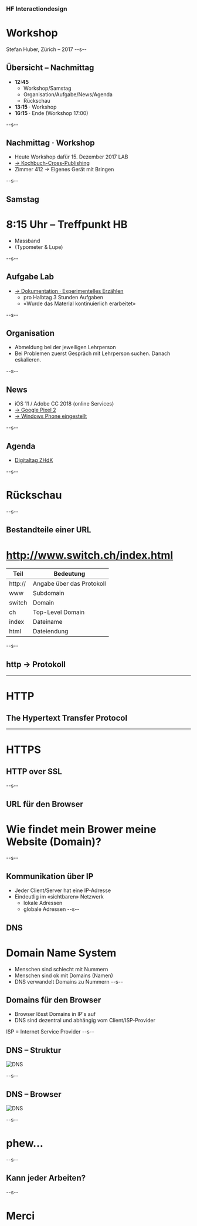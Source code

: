 ### HF Interactiondesign
# Workshop



Stefan Huber, Zürich – 2017 <!-- .element: class="footer" -->
--s--
## Übersicht – Nachmittag

* **12:45**
  * Workshop/Samstag
  * Organisation/Aufgabe/News/Agenda
  * Rückschau
* **13:15** · Workshop
* **16:15** · Ende (Workshop 17:00)

--s--
## Nachmittag · Workshop

* Heute Workshop dafür 15. Dezember 2017 LAB
* [→ Kochbuch-Cross-Publishing](http://sfgz.ch/angebot/kurse/angebot/detail.html?kurs=2701)
* Zimmer 412 → Eigenes Gerät mit Bringen

--s--
## Samstag

# 8:15 Uhr – Treffpunkt HB
* Massband
* (Typometer & Lupe)

--s--
## Aufgabe Lab

* [→ Dokumentation · Experimentelles Erzählen](https://signalwerk.github.io/IAD.LAB.DOC/exercise-exp-story/)
  * pro Halbtag 3 Stunden Aufgaben
  * «Wurde das Material kontinuierlich erarbeitet»

--s--
## Organisation
* Abmeldung bei der jeweiligen Lehrperson
* Bei Problemen zuerst Gespräch mit Lehrperson suchen. Danach eskalieren.

--s--
## News
* iOS 11 / Adobe CC 2018 (online Services)
* [→ Google Pixel 2](https://youtu.be/q3wh1h17Yds?t=4m27s)
* [→ Windows Phone eingestellt](https://www.youtube.com/watch?v=V1Dl9Ha_sv4)

--s--
## Agenda
* [Digitaltag ZHdK](http://digitaltag.zhdk.ch/)

--s--
# Rückschau

--s--
## Bestandteile einer URL


# http://www.switch.ch/index.html

| Teil    | Bedeutung                 |
|---------|---------------------------|
| http:// | Angabe über das Protokoll |
| www     | Subdomain                 |
| switch  | Domain                    |
| ch      | Top-Level Domain          |
| index   | Dateiname                 |
| html    | Dateiendung               |

--s--
## http → Protokoll

<hr>

# HTTP
## The Hypertext Transfer Protocol

<hr>

# HTTPS
## HTTP over SSL

--s--
## URL für den Browser
# Wie findet mein Brower meine Website (Domain)?
--s--
## Kommunikation über IP
* Jeder Client/Server hat eine IP-Adresse
* Eindeutlig im «sichtbaren» Netzwerk
  * lokale Adressen
  * globale Adressen
--s--
## DNS
# Domain Name System
* Menschen sind schlecht mit Nummern
* Menschen sind ok mit Domains (Namen)
* DNS verwandelt Domains zu Nummern
--s--
## Domains für den Browser
* Browser lösst Domains in IP's auf
* DNS sind dezentral und abhängig vom Client/ISP-Provider

ISP = Internet Service Provider <!-- .element: class="footer" -->
--s--
## DNS – Struktur

![DNS](../KW37/img/dns-server.svg) <!-- .element: class="pic" -->

--s--
## DNS – Browser

![DNS](../KW37/img/dns-host.svg) <!-- .element: class="pic" -->

--s--
# phew...

--s--
## Kann jeder Arbeiten?

--s--
# Merci
